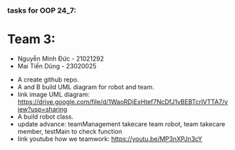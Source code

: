 ### tasks for OOP 24_7:
# Team 3:
+ Nguyễn Minh Đức - 21021292
+ Mai Tiến Dũng - 23020025
- A create github repo.
- A and B build UML diagram for robot and team.
- link image UML diagram: https://drive.google.com/file/d/1WaoRDjExHtef7NcDfJ1vBEBTcrlVTTA7/view?usp=sharing
- A build robot class.
- update advance: teamManagement takecare team robot, team takecare member, testMain to check function
- link youtube how we teamwork: https://youtu.be/MP3nXPJn3cY
